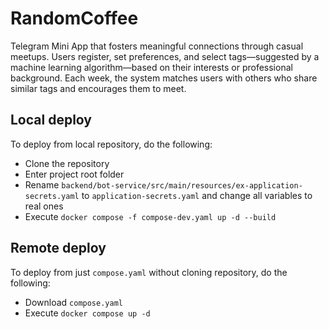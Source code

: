 # RandomCoffee

Telegram Mini App that fosters meaningful connections through casual meetups. Users register, set preferences, and select tags—suggested by a machine learning algorithm—based on their interests or professional background. Each week, the system matches users with others who share similar tags and encourages them to meet.

## Local deploy

To deploy from local repository, do the following:

- Clone the repository
- Enter project root folder
- Rename ```backend/bot-service/src/main/resources/ex-application-secrets.yaml``` to ```application-secrets.yaml``` and change all variables to real ones
- Execute ```docker compose -f compose-dev.yaml up -d --build```

## Remote deploy

To deploy from just ```compose.yaml``` without cloning repository, do the following:

- Download ```compose.yaml```
- Execute ```docker compose up -d```
